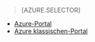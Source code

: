> [AZURE.SELECTOR]
- [Azure-Portal](../articles/storage/storage-e2e-troubleshooting.md)
- [Azure klassischen-Portal](../articles/storage/storage-e2e-troubleshooting-classic-portal.md)
